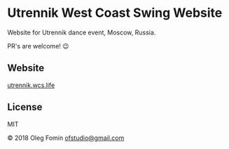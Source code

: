 # Utrennik West Coast Swing Website

Website for Utrennik dance event, Moscow, Russia.

PR's are welcome! 😉

## Website

[utrennik.wcs.life](https://utrennik.wcs.life)

## License

MIT

© 2018 Oleg Fomin <ofstudio@gmail.com>
